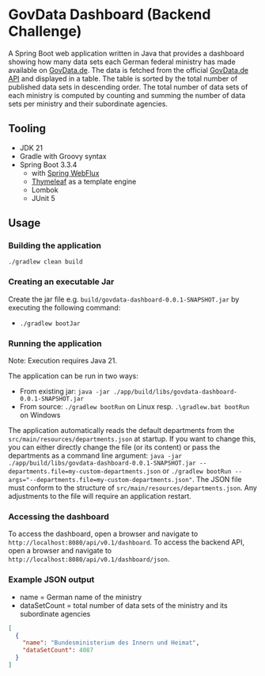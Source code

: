 # GovData Dashboard (Backend Challenge)

A Spring Boot web application written in Java that provides a dashboard showing how many data sets each German federal ministry has made available on [GovData.de](https://www.govdata.de/). The data is fetched from the official [GovData.de API](https://www.govdata.de/ckan/api/3/) and displayed in a table. The table is sorted by the total number of published data sets in descending order. The total number of data sets of each ministry is computed by counting and summing the number of data sets per ministry and their subordinate agencies.

## Tooling

- JDK 21
- Gradle with Groovy syntax
- Spring Boot 3.3.4
  - with [Spring WebFlux](https://docs.spring.io/spring-framework/reference/web/webflux.html)
  - [Thymeleaf](https://www.thymeleaf.org/) as a template engine
  - Lombok
  - JUnit 5

## Usage

### Building the application

`./gradlew clean build`

### Creating an executable Jar

Create the jar file e.g. `build/govdata-dashboard-0.0.1-SNAPSHOT.jar` by executing the following command:

- `./gradlew bootJar`

### Running the application

Note: Execution requires Java 21.

The application can be run in two ways:

- From existing jar: `java -jar ./app/build/libs/govdata-dashboard-0.0.1-SNAPSHOT.jar`
- From source: `./gradlew bootRun` on Linux resp. `.\gradlew.bat bootRun` on Windows

The application automatically reads the default departments from the `src/main/resources/departments.json` at startup. If you want to change this, you can either directly change the file (or its content) or pass the departments as a command line argument: `java -jar ./app/build/libs/govdata-dashboard-0.0.1-SNAPSHOT.jar --departments.file=my-custom-departments.json` or `./gradlew bootRun --args="--departments.file=my-custom-departments.json"`.
The JSON file must conform to the structure of `src/main/resources/departments.json`. Any adjustments to the file will require an application restart.

### Accessing the dashboard

To access the dashboard, open a browser and navigate to `http://localhost:8080/api/v0.1/dashboard`.
To access the backend API, open a browser and navigate to `http://localhost:8080/api/v0.1/dashboard/json`.

### Example JSON output

- name = German name of the ministry
- dataSetCount = total number of data sets of the ministry and its subordinate agencies

```json
[
  {
    "name": "Bundesministerium des Innern und Heimat",
    "dataSetCount": 4087
  }
]
```
